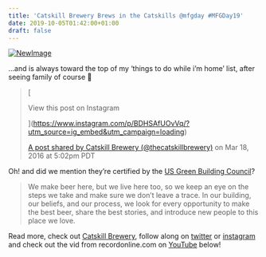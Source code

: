 ```yaml
---
title: 'Catskill Brewery Brews in the Catskills @mfgday #MFGDay19'
date: 2019-10-05T01:42:00+01:00
draft: false
---
```


[![NewImage](https://cdn-blog.adafruit.com/uploads/2019/09/NewImage-84.png "NewImage.png")](https://blog.adafruit.com/?s=mfgday)

…and is always toward the top of my ‘things to do while i’m home’ list, after seeing family of course 🤪

> [
> 
> View this post on Instagram
> 
> ](https://www.instagram.com/p/BDHSAfUOvVq/?utm_source=ig_embed&utm_campaign=loading)
> 
> [A post shared by Catskill Brewery (@thecatskillbrewery)](https://www.instagram.com/p/BDHSAfUOvVq/?utm_source=ig_embed&utm_campaign=loading) on Mar 18, 2016 at 5:02pm PDT

Oh! and did we mention they’re certified by the [US Green Building Council](https://www.usgbc.org/projects/catskill-brewery?view=overview)?

> We make beer here, but we live here too, so we keep an eye on the steps we take and make sure we don’t leave a trace. In our building, our beliefs, and our process, we look for every opportunity to make the best beer, share the best stories, and introduce new people to this place we love.

Read more, check out [Catskill Brewery](http://catskillbrewery.com), follow along on [twitter](https://twitter.com/catskillbrewery?lang=en) or [instagram](https://www.instagram.com/thecatskillbrewery/) and check out the vid from recordonline.com on [YouTube](https://www.youtube.com/watch?v=17uBUCoicus) below!